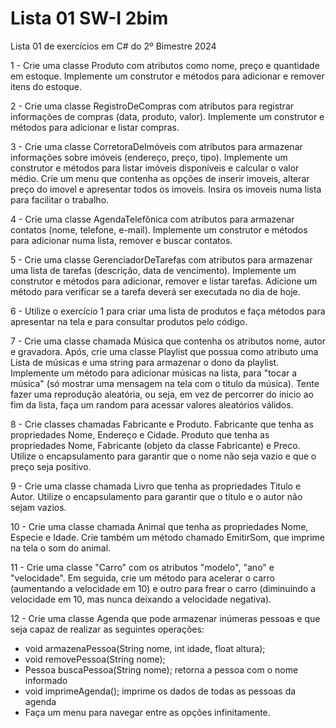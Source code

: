 # Lista 01 SW-I 2bim
Lista 01 de exercícios em C# do 2º Bimestre 2024

1 - Crie uma classe Produto com atributos como nome, preço e quantidade em estoque. Implemente um construtor e métodos para adicionar e remover itens do estoque.

2 - Crie uma classe RegistroDeCompras com atributos para registrar informações de compras (data, produto, valor). Implemente um construtor e métodos para adicionar e listar compras.

3 - Crie uma classe CorretoraDeImóveis com atributos para armazenar informações sobre imóveis (endereço, preço, tipo). Implemente um construtor e métodos para listar imóveis disponíveis e calcular o valor médio. Crie um menu que contenha as opções de inserir imoveis, alterar preço do imovel e apresentar todos os imoveis. Insira os imoveis numa lista para facilitar o trabalho.

4 - Crie uma classe AgendaTelefônica com atributos para armazenar contatos (nome, telefone, e-mail). Implemente um construtor e métodos para adicionar numa lista, remover e buscar contatos.

5 - Crie uma classe GerenciadorDeTarefas com atributos para armazenar uma lista de tarefas (descrição, data de vencimento). Implemente um construtor e métodos para adicionar, remover e listar tarefas. Adicione um método para verificar se a tarefa deverá ser executada no dia de hoje.

6 - Utilize o exercício 1 para criar uma lista de produtos e faça métodos para apresentar na tela e para consultar produtos pelo código.

7 - Crie uma classe chamada Música que contenha os atributos nome, autor e gravadora. Após, crie uma classe Playlist que possua como atributo uma Lista de músicas e uma string para armazenar o dono da playlist. Implemente um método para adicionar músicas na lista, para "tocar a música" (só mostrar uma mensagem na tela com o titulo da música). Tente fazer uma reprodução aleatória, ou seja, em vez de percorrer do inicio ao fim da lista, faça um random para acessar valores aleatórios válidos.

8 - Crie classes chamadas Fabricante e Produto. Fabricante que tenha as propriedades Nome, Endereço e Cidade. Produto que tenha as propriedades Nome, Fabricante (objeto da classe Fabricante) e Preco. Utilize o encapsulamento para garantir que o nome não seja vazio e que o preço seja positivo.

9 - Crie uma classe chamada Livro que tenha as propriedades Titulo e Autor. Utilize o encapsulamento para garantir que o título e o autor não sejam vazios.

10 - Crie uma classe chamada Animal que tenha as propriedades Nome, Especie e Idade. Crie também um método chamado EmitirSom, que imprime na tela o som do animal.

11 - Crie uma classe "Carro" com os atributos "modelo", "ano" e "velocidade". Em seguida, crie um método para acelerar o carro (aumentando a velocidade em 10) e outro para frear o carro (diminuindo a velocidade em 10, mas nunca deixando a velocidade negativa).

12 - Crie uma classe Agenda que pode armazenar inúmeras pessoas e que seja capaz de realizar as seguintes operações:

- void armazenaPessoa(String nome, int idade, float altura);
- void removePessoa(String nome);
- Pessoa buscaPessoa(String nome); retorna a pessoa com o nome informado
- void imprimeAgenda(); imprime os dados de todas as pessoas da agenda
- Faça um menu para navegar entre as opções infinitamente.
